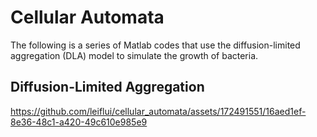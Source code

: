 # Cellular Automata
The following is a series of Matlab codes that use the diffusion-limited aggregation (DLA) model to simulate the growth of bacteria.
## Diffusion-Limited Aggregation
https://github.com/leiflui/cellular_automata/assets/172491551/16aed1ef-8e36-48c1-a420-49c610e985e9
